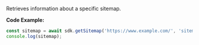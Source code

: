 Retrieves information about a specific sitemap.

**Code Example:**

```typescript
const sitemap = await sdk.getSitemap('https://www.example.com/', 'sitemap.xml');
console.log(sitemap);
```
